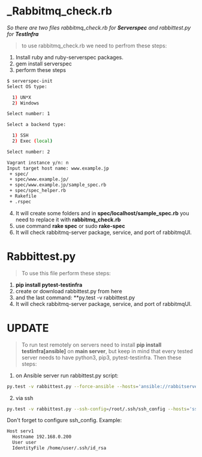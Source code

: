 # _Rabbitmq_check.rb
_So there are two files rabbitmq_check.rb for **Serverspec** 
and rabbittest.py for **TestInfra**_

> to use rabbitmq_check.rb we need to perfrom these steps:
1. Install ruby and ruby-serverspec packages.
2. gem install serverspec
3. perform these steps
```bash
$ serverspec-init
Select OS type:

  1) UN*X
  2) Windows

Select number: 1

Select a backend type:

  1) SSH
  2) Exec (local)

Select number: 2   

Vagrant instance y/n: n
Input target host name: www.example.jp
 + spec/
 + spec/www.example.jp/
 + spec/www.example.jp/sample_spec.rb
 + spec/spec_helper.rb
 + Rakefile
 + .rspec
```
4. It will create some folders and in **spec/localhost/sample_spec.rb** you need to replace it with **rabbitmq_check.rb**
5. use command **rake spec** or sudo **rake-spec**
6. It will check rabbitmq-server package, service, and port of rabbitmqUI.

# Rabbittest.py
> To use this file perform these steps:
1. **pip install pytest-testinfra**
2. create or download rabbittest.py from here
3. and the last command: **py.test -v rabbittest.py
4. It will check rabbitmq-server package, service, and port of rabbitmqUI.

# UPDATE
> To run test remotely on servers need to install **pip install testinfra[ansible]** on **main server**, but keep in mind that every tested server
> needs to have python3, pip3, pytest-testinfra. Then these steps:
1. on Ansible server run rabbittest.py script: 
```bash 
py.test -v rabbittest.py --force-ansible --hosts='ansible://rabbitservers'  ###instead of 'rabbitservers' write your own [rabbitgroup] from /etc/ansible/hosts
```

2. via ssh
```bash
py.test -v rabbittest.py --ssh-config=/root/.ssh/ssh_config --hosts='ssh://192.168.0.202','ssh://192.168.0.200'
```
Don't forget to configure ssh_config.
Example:
```bash
Host serv1
  Hostname 192.168.0.200
  User user
  IdentityFile /home/user/.ssh/id_rsa
 ```
